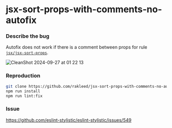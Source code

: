 # jsx-sort-props-with-comments-no-autofix

### Describe the bug

Autofix does not work if there is a comment between props for rule [`jsx/jsx-sort-props`](https://eslint.style/rules/jsx/jsx-sort-props).

![CleanShot 2024-09-27 at 01 22 13](https://github.com/user-attachments/assets/11252058-bd90-440f-ad02-7336c87c2d0e)


### Reproduction

```sh
git clone https://github.com/rakleed/jsx-sort-props-with-comments-no-autofix
npm run install
npm run lint:fix
```

### Issue

https://github.com/eslint-stylistic/eslint-stylistic/issues/549
